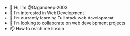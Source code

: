 - 👋 Hi, I’m @Gagandeep-2003
- 👀 I’m interested in Web Development 
- 🌱 I’m currently learning Full stack web development 
- 💞️ I’m looking to collaborate on web development projects
- 📫 How to reach me linkdin

<!---
Gagandeep-2003/Gagandeep-2003 is a ✨ special ✨ repository because its `README.md` (this file) appears on your GitHub profile.
You can click the Preview link to take a look at your changes.
--->

